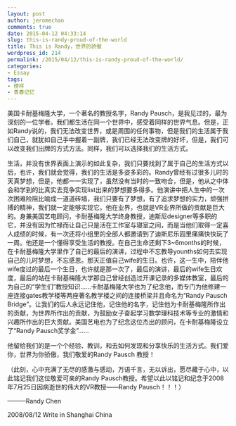 ```yaml
---
layout: post
author: jeromechan
comments: true
date: 2015-04-12 04:33:14
slug: this-is-randy-proud-of-the-world
title: This is Randy，世界的骄傲
wordpress_id: 214
permalink: /2015/04/12/this-is-randy-proud-of-the-world/
categories:
- Essay
tags:
- 榜样
- 青春记忆
---
```


美国卡耐基梅隆大学，一个著名的教授名字，Randy Pausch，是我见过的，最为深刻的一位学者。我们都生活在同一个世界中，感受着同样的世界气息。但是，正如Randy说的，我们无法改变世界，或是周围的任何事物，但是我们的生活属于我们自己，就犹如自己手中握着一副牌，我们已经无法改变牌的好坏，但是，我们可以改变我们出牌的方式方法。同样，我们可以选择我们的生活方式。

生活，并没有世界表面上演示的如此复杂，我们只要找到了属于自己的生活方式以后，也许，我们就会觉得，我们的生活是多姿多彩的。Randy曾经有过很多儿时的天真梦想，但是，他都一一实现了，虽然没有当时的一致吻合，但是，他从之中体会和学到的比真实去竞争实现list出来的梦想要多得多。他演讲中把人生中的一次次困难险阻比喻成一道道砖墙，我们只要有了梦想，有了追求梦想的实力，顽强拼搏的精神，我们就一定能够实现它。他在业界，也就是VR业界所做的贡献是巨大的。身兼美国艺电顾问，卡耐基梅隆大学终身教授，迪斯尼designer等多职的它，并没有因为忙禄而让自己只是活在工作室与寝室之间，而是当他们取得一定喜人成绩的时候，有一次还将小组里的全部人都邀请到了迪斯尼乐园里痛痛快快玩了一周。他还是一个懂得享受生活的教授。在自己生命还剩下3~6months的时候，在卡耐基梅隆大学里作了自己的最后的演讲，过程中不忘教导younths如何去实现自己的儿时梦想，不忘感恩。那天正值自己wife的生日。也许，这一生中，陪伴他wife度过的最后一个生日，也许就是那一次了，最后的演讲，最后的wife生日欢度，最后的站在卡耐基梅隆大学那自己曾经创造过开课记录的多媒体教室，最后的为自己的“学生们”教授知识......卡耐基梅隆大学也为了纪念他，而专门为他修建一座连接gates教学楼等两座著名教学楼之间的连接桥梁并且命名为“Randy Pausch Bridge”。让我们的后人永远记住他，记住他的名字，记住他为卡耐基梅隆所作出的贡献，为世界所作出的贡献，为鼓励女子奋起学习数学理科技术等专业的激情和兴趣所作出的巨大贡献。美国艺电也为了纪念这位杰出的顾问，在卡耐基梅隆设立了“Randy Pausch奖学金”......

他留给我们的是一个个经验、教训，和去如何发现和分享快乐的生活方式。我们爱你，世界为你骄傲，我们敬爱的Randy Pausch 教授！

（此刻，心中充满了无尽的感激与感动，万语千言，无以诉出，愿尽藏于心中，以此铭记我们这位敬爱可亲的Randy Pausch教授。希望以此以铭记和纪念于2008年7月25日因病逝世的伟大的VR教授——Randy Pausch！！！）

———Randy Chen

2008/08/12 Write in Shanghai China
